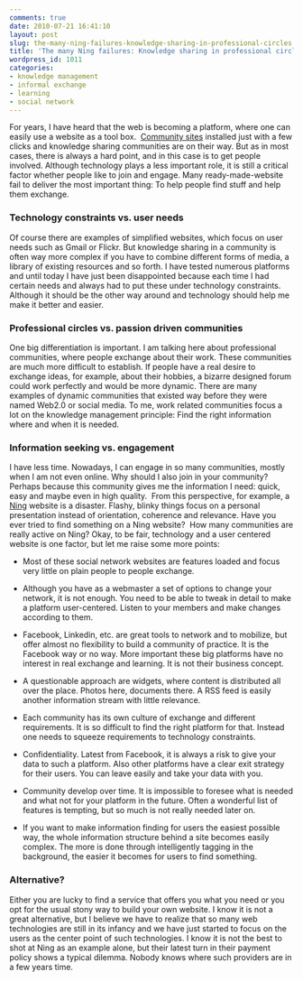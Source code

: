 ```yaml
---
comments: true
date: 2010-07-21 16:41:10
layout: post
slug: the-many-ning-failures-knowledge-sharing-in-professional-circles
title: 'The many Ning failures: Knowledge sharing in professional circles '
wordpress_id: 1011
categories:
- knowledge management
- informal exchange
- learning
- social network
---
```


For years, I have heard that the web is becoming a platform, where one can easily use a website as a tool box.  [Community sites](http://en.wikipedia.org/wiki/List_of_social_networking_websites) installed just with a few clicks and knowledge sharing communities are on their way. But as in most cases, there is always a hard point, and in this case is to get people involved. Although technology plays a less important role, it is still a critical factor whether people like to join and engage. Many ready-made-website fail to deliver the most important thing: To help people find stuff and help them exchange.


### Technology constraints vs. user needs


Of course there are examples of simplified websites, which focus on user needs such as Gmail or Flickr. But knowledge sharing in a community is often way more complex if you have to combine different forms of media, a library of existing resources and so forth. I have tested numerous platforms and until today I have just been disappointed because each time I had certain needs and always had to put these under technology constraints. Although it should be the other way around and technology should help me make it better and easier.


### Professional circles vs. passion driven communities


One big differentiation is important. I am talking here about professional communities, where people exchange about their work. These communities are much more difficult to establish. If people have a real desire to exchange ideas, for example, about their hobbies, a bizarre designed forum could work perfectly and would be more dynamic. There are many examples of dynamic communities that existed way before they were named Web2.0 or social media. To me, work related communities focus a lot on the knowledge management principle: Find the right information where and when it is needed.


### Information seeking vs. engagement


I have less time. Nowadays, I can engage in so many communities, mostly when I am not even online. Why should I also join in your community? Perhaps because this community gives me the information I need: quick, easy and maybe even in high quality.  From this perspective, for example, a [Ning](http://www.ning.com/) website is a disaster. Flashy, blinky things focus on a personal presentation instead of orientation, coherence and relevance. Have you ever tried to find something on a Ning website?  How many communities are really active on Ning? Okay, to be fair, technology and a user centered website is one factor, but let me raise some more points:



	
  * Most of these social network websites are features loaded and focus very little on plain people to people exchange.

	
  * Although you have as a webmaster a set of options to change your network, it is not enough. You need to be able to tweak in detail to make a platform user-centered. Listen to your members and make changes according to them.

	
  * Facebook, Linkedin, etc. are great tools to network and to mobilize, but offer almost no flexibility to build a community of practice. It is the Facebook way or no way. More important these big platforms have no interest in real exchange and learning. It is not their business concept.

	
  * A questionable approach are widgets, where content is distributed all over the place. Photos here, documents there. A RSS feed is easily another information stream with little relevance.

	
  * Each community has its own culture of exchange and different requirements. It is so difficult to find the right platform for that. Instead one needs to squeeze requirements to technology constraints.

	
  * Confidentiality. Latest from Facebook, it is always a risk to give your data to such a platform. Also other platforms have a clear exit strategy for their users. You can leave easily and take your data with you.

	
  * Community develop over time. It is impossible to foresee what is needed and what not for your platform in the future. Often a wonderful list of features is tempting, but so much is not really needed later on.

	
  * If you want to make information finding for users the easiest possible way, the whole information structure behind a site becomes easily complex. The more is done through intelligently tagging in the background, the easier it becomes for users to find something.




### Alternative?


Either you are lucky to find a service that offers you what you need or you opt for the usual stony way to build your own website. I know it is not a great alternative, but I believe we have to realize that so many web technologies are still in its infancy and we have just started to focus on the users as the center point of such technologies. I know it is not the best to shot at Ning as an example alone, but their latest turn in their payment policy shows a typical dilemma. Nobody knows where such providers are in a few years time.
